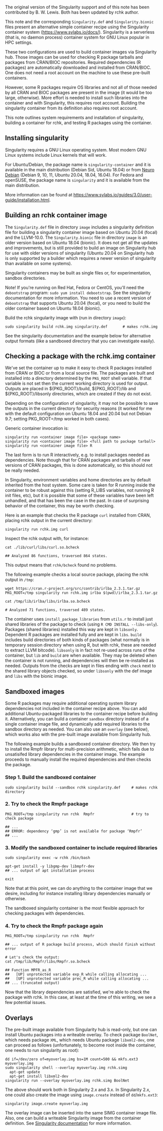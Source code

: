 The original version of the Singularity support and of this note has been
contributed by B. W. Lewis. Both has been updated by rchk author.

This note and the corresponding `Singularity.def` and `Singularity.bionic`
files present an alternative simple container recipe using the Singularity
container system (https://www.sylabs.io/docs/).  Singularity is a serverless
(that is, no daemon process) container system for GNU Linux popular in HPC
settings.

These two configurations are used to build container images via Singularity
hub. Those images can be used for checking R package tarballs and packages
from CRAN/BIOC repositories. Required dependencies (R packages) are
automatically downloaded and installed from CRAN/BIOC. One does not need a
root account on the machine to use these pre-built containers.

However, some R packages require OS libraries and not all of those needed by
all CRAN and BIOC packages are present in the image (it would be too large,
otherwise). More effort is needed to install such libraries into the
container and with Singularity, this requires root account. Building the
singularity container from its definition also requires root account.

This note outlines system requirements and installation of singularity,
building a container for rchk, and testing R packages using the container.

## Installing singularity

Singularity requires a GNU Linux operating system. Most modern GNU Linux
systems include Linux kernels that will work. 

For Ubuntu/Debian, the package name is `singularity-container` and it is
available in the main distribution (Debian Sid, Ubuntu 18.04) or from 
[Neuro Debian](http://neuro.debian.net/install_pkg.html?p=singularity-container)
(Debian 9, 10, 11, Ubuntu 20.04, 18.04, 16.04). For Fedora and openSUSE, the
package name is `singularity` and it is available from the main
distribution.

More information can be found at
https://www.sylabs.io/guides/3.0/user-guide/installation.html.

## Building an rchk container image

The `Singularity.def` file in directory `image` includes a singularity
definition file for building a singularity container image based on Ubuntu
20.04 (focal) and the LLVM-10.0.  The `Singularity.bionic` file in directory
`image` is an older version based on Ubuntu 18.04 (bionic). It does not get
all the updates and improvements, but is still provided to build an image on
Singularity hub for use with older versions of singularity (Ubuntu 20.04 on
Singularity hub is only supported by a builder which requires a newer
version of singularity than available on some systems).

Singularity containers may be built as single files or, for experimentation,
sandbox directories.

Note!  If you're running on Red Hat, Fedora or CentOS, you'll need the
`debootstrap` program: `sudo yum install debootstrap`.  See the singularity
documentation for more information.  You need to use a recent version of
`debootstrap` that supports Ubuntu 20.04 (focal), or you need to build the
older container based on Ubuntu 18.04 (bionic).

Build the rchk singularity image with (run in directory `image`):
```
sudo singularity build rchk.img singularity.def       # makes rchk.img
```

See the singularity documentation and the example below for alternative
output formats (like a sandboxed directory that you can investigate easily).

## Checking a package with the rchk.img container

We've set the container up to make it easy to check R packages installed
from CRAN or BIOC or from a local source file.  The packages are built and
installed into a directory determined by the `PKG_ROOT` shell variable.  If
that variable is not set then the current working directory is used for
output.  Outputs are placed in ${PKG_ROOT}/build, ${PKG_ROOT}/lib and
${PKG_ROOT}/libsonly directories, which are created if they do not exist.

Depending on the configuration of singularity, it may not be possible to
save the outputs in the current directory for security reasons (it worked
for me with the default configuration on Ubuntu 18.04 and 20.04 but not
Debian 9.7; setting PKG_ROOT=/tmp worked in both cases).

Generic container invocation is:
```
singularity run <container image file> <package name>
singularity run <container image file> <full path to package tarball>
singularity run <container image file> R
```
The last form is to run R interactively, e.g. to install packages needed as
dependencies. Note though that for CRAN packages and tarballs of new
versions of CRAN packages, this is done automatically, so this should not be
really needed.

In Singularity, environment variables and home directories are by default
inherited from the host system. Some care is taken for R running inside the
container to be robust against this (setting R_LIBS variables, not running R
init files, etc), but it is possible that some of these variables have been
left unhandled, and that has been the case in the past. In case of
surprising behavior of the container, this may be worth checking.

Here is an example that checks the R package `curl` installed from CRAN,
placing rchk output in the current directory:
```
singularity run rchk.img curl
```

Inspect the rchk output with, for instance:
```
cat ./lib/curl/libs/curl.so.bcheck 

## Analyzed 86 functions, traversed 864 states.
```
This output means that `rchk/bcheck` found no problems.

The following example checks a local source package, placing the rchk
output in `/tmp`:
```
wget https://cran.r-project.org/src/contrib/irlba_2.3.1.tar.gz
PKG_ROOT=/tmp singularity run rchk.img irlba $(pwd)/irlba_2.3.1.tar.gz

cat /tmp/lib/irlba/libs/irlba.so.bcheck 

# Analyzed 71 functions, traversed 489 states.
```

The container uses `install_package_libraries` from `utils.r` to install
just shared libraries of the package to check (using `R CMD INSTALL
--libs-only`).  Packages (shared libraries) installed this way are kept in
`libsonly`.  Dependent R packages are installed fully and are kept in
`libs`.  `build` includes build directories of both kinds of packages (what
normally is in temporary session directory when using R, but with rchk,
these are needed to extract LLVM bitcode).  `libsonly` is in fact not
re-used across runs of the container, but `lib` and `build` are when
available.  They may be deleted when the container is not running, and
dependencies will then be re-installed as needed. Outputs from the checks
are kept in files ending with `check` next to the shared library objects
checked, so under `libsonly` with the def image and `libs` with the bionic
image.


## Sandboxed images

Some R packages may require additional operating system library dependencies
not included in the container recipe above.  You can add additional
Ubuntu-packaged libraries to the container recipe before building it. 
Alternatively, you can build a container `sandbox` directory instead of a
single container image file, and dynamically add required libraries to the
sandbox directory as needed.  You can also use an `overlay` (see below),
which works also with the pre-built image available from Singularity hub.

The following example builds a sandboxed container directory. We then try to
install the Rmpfr library for multi-precision arithmetic, which fails due to
unsatisifed library dependencies in the container image. The example proceeds
to manually install the required dependencies and then checks the package.


### Step 1. Build the sandboxed container

```
sudo singularity build --sandbox rchk singularity.def     # makes rchk directory
```

### 2. Try to check the Rmpfr package

```
PKG_ROOT=/tmp singularity run rchk  Rmpfr                 # try to check package

## ...
## ERROR: dependency ‘gmp’ is not available for package ‘Rmpfr’
## ...
```

### 3. Modify the sandboxed container to include required libraries

```
sudo singularity exec -w rchk /bin/bash

apt-get install -y libgmp-dev libmpfr-dev
## ... output of apt installation process

exit
```

Note that at this point, we can do anything to the container image that we
desire, including for instance installing library dependencies manually or
otherwise.

The sandboxed singularity container is the most flexible approach for checking
packages with dependencies.

### 4. Try to check the Rmpfr package again

```
PKG_ROOT=/tmp singularity run rchk  Rmpfr

## ... output of R package build process, which should finish without error

# Let's check the output:
cat /tmp/lib/Rmpfr/libs/Rmpfr.so.bcheck 

## Function MPFR_as_R
##   [UP] unprotected variable exp_R while calling allocating ...
##   [UP] unprotected variable prec_R while calling allocating ...
## ... (truncated output)
```

Now that the library dependencies are satisfied, we're able to check the
package with rchk. In this case, at least at the time of this writing,
we see a few potential issues.

## Overlays

The pre-built image available from Singularity hub is read-only, but one can
install Ubuntu packages into a writeable overlay.  To check package
`BoolNet`, which needs package `XML`, which needs Ubuntu package
`libxml2-dev`, one can proceed as follows (unfortunately, to become root
inside the container, one needs to run singularity as root):

```
dd if=/dev/zero of=myoverlay.img bs=1M count=500 && mkfs.ext3 myoverlay.img
sudo singularity shell --overlay myoverlay.img rchk.simg
  apt-get update
  apt-get install libxml2-dev
singularity run --overlay myoverlay.img rchk.simg BoolNet
```

The above should work both in Singularity 2.x and 3.x.  In Singularity 2.x,
one could also create the image using `image.create` instead of
`dd`/`mkfs.ext3`:

```
singularity image.create myoverlay.img
```

The overlay image can be inserted into the same SIMG container image file.
Also, one can build a writeable Singularity image from the container
definition.  See [Singularity documentation](https://www.sylabs.io/docs/)
for more information.
